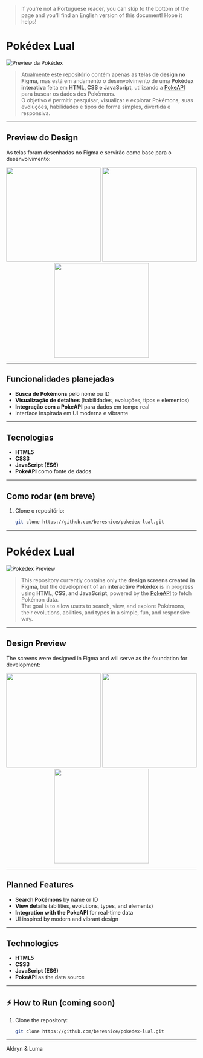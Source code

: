 > If you're not a Portuguese reader, you can skip to the bottom of the page and you'll find an English version of this document! Hope it helps!

# Pokédex Lual

![Preview da Pokédex](https://github.com/user-attachments/assets/e7a29c22-10f2-4990-a8dc-2aaf11661d8d)

> Atualmente este repositório contém apenas as **telas de design no Figma**, mas está em andamento o desenvolvimento de uma **Pokédex interativa** feita em **HTML, CSS e JavaScript**, utilizando a [PokeAPI](https://pokeapi.co/) para buscar os dados dos Pokémons.  
O objetivo é permitir pesquisar, visualizar e explorar Pokémons, suas evoluções, habilidades e tipos de forma simples, divertida e responsiva.  

---

## Preview do Design
As telas foram desenhadas no Figma e servirão como base para o desenvolvimento:

<p align="center">
  <img src="https://github.com/user-attachments/assets/0c1ee7ca-d214-4793-b894-598510fe1a06" width="250"/>
  <img src="https://github.com/user-attachments/assets/dbdb09a0-e11b-4eb8-99ae-e12d0cc5f9a8" width="250"/>
  <img src="https://github.com/user-attachments/assets/df04b79e-5946-428c-a87d-5af5e8086275" width="250"/>
</p>

---

## Funcionalidades planejadas
- **Busca de Pokémons** pelo nome ou ID  
- **Visualização de detalhes** (habilidades, evoluções, tipos e elementos)  
- **Integração com a PokeAPI** para dados em tempo real  
- Interface inspirada em UI moderna e vibrante  

---

## Tecnologias
- **HTML5**  
- **CSS3**  
- **JavaScript (ES6)**  
- **PokeAPI** como fonte de dados  

---

## Como rodar (em breve)
1. Clone o repositório:
   ```bash
   git clone https://github.com/beresnice/pokedex-lual.git

--- 

# Pokédex Lual

![Pokédex Preview](https://github.com/user-attachments/assets/e7a29c22-10f2-4990-a8dc-2aaf11661d8d)

> This repository currently contains only the **design screens created in Figma**, but the development of an **interactive Pokédex** is in progress using **HTML, CSS, and JavaScript**, powered by the [PokeAPI](https://pokeapi.co/) to fetch Pokémon data.  
The goal is to allow users to search, view, and explore Pokémons, their evolutions, abilities, and types in a simple, fun, and responsive way.  

---

## Design Preview
The screens were designed in Figma and will serve as the foundation for development:

<p align="center">
  <img src="https://github.com/user-attachments/assets/0c1ee7ca-d214-4793-b894-598510fe1a06" width="250"/>
  <img src="https://github.com/user-attachments/assets/dbdb09a0-e11b-4eb8-99ae-e12d0cc5f9a8" width="250"/>
  <img src="https://github.com/user-attachments/assets/df04b79e-5946-428c-a87d-5af5e8086275" width="250"/>
</p>

---

## Planned Features
- **Search Pokémons** by name or ID  
- **View details** (abilities, evolutions, types, and elements)  
- **Integration with the PokeAPI** for real-time data  
- UI inspired by modern and vibrant design  

---

## Technologies
- **HTML5**  
- **CSS3**  
- **JavaScript (ES6)**  
- **PokeAPI** as the data source  

---

## ⚡ How to Run (coming soon)
1. Clone the repository:
   ```bash
   git clone https://github.com/beresnice/pokedex-lual.git

---
Aldryn & Luma
